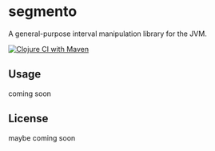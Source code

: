 # segmento

A general-purpose interval manipulation library for the JVM.

[![Clojure CI with Maven](https://github.com/gabrielefalace/segmento/actions/workflows/ci.yml/badge.svg)](https://github.com/gabrielefalace/segmento/actions/workflows/ci.yml)

## Usage

coming soon

## License

maybe coming soon 

